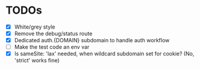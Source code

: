 # TODOs

- [x] White/grey style
- [x] Remove the debug/status route
- [x] Dedicated auth.{DOMAIN} subdomain to handle auth workflow
- [ ] Make the test code an env var
- [x] Is sameSite: 'lax' needed, when wildcard subdomain set for cookie? (No, 'strict' works fine)